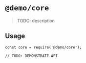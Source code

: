 # `@demo/core`

> TODO: description

## Usage

```
const core = require('@demo/core');

// TODO: DEMONSTRATE API
```
